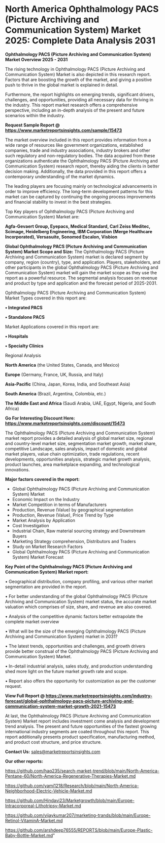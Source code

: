 # North America Ophthalmology PACS (Picture Archiving and Communication System) Market 2025: Complete Data Analysis 2031

<Strong> Ophthalmology PACS (Picture Archiving and Communication System) Market Overview 2025 - 2031</strong>

The rising technology in Ophthalmology PACS (Picture Archiving and Communication System) Market is also depicted in this research report. Factors that are boosting the growth of the market, and giving a positive push to thrive in the global market is explained in detail.

Furthermore, the report highlights on emerging trends, significant drivers, challenges, and opportunities, providing all necessary data for thriving in the industry. This report market research offers a comprehensive perspective, including an in-depth analysis of the present and future scenarios within the industry.

<strong>Request Sample Report @ <a href=https://www.marketreportsinsights.com/sample/15473>https://www.marketreportsinsights.com/sample/15473</a></strong>

The market overview included in this report provides information from a wide range of resources like government organizations, established companies, trade and industry associations, industry brokers and other such regulatory and non-regulatory bodies. The data acquired from these organizations authenticate the Ophthalmology PACS (Picture Archiving and Communication System) research report, thereby aiding the clients in better decision making. Additionally, the data provided in this report offers a contemporary understanding of the market dynamics.

The leading players are focusing mainly on technological advancements in order to improve efficiency. The long-term development patterns for this market can be captured by continuing the ongoing process improvements and financial stability to invest in the best strategies.

Top Key players of Ophthalmology PACS (Picture Archiving and Communication System) Market are:

<strong>Agfa-Gevaert Group, Eyepacs, Medical Standard, Carl Zeiss Meditec, Scimage, Heidelberg Engineering, IBM Corporation (Merge Healthcare Incorporated), Versasuite, Sonomed Escalon, Visbion</strong>

<strong><b>Global Ophthalmology PACS (Picture Archiving and Communication System) Market Scope and Size:</b></strong>
The Ophthalmology PACS (Picture Archiving and Communication System) market is declared segment by company, region (country), type, and application. Players, stakeholders, and other participants in the global Ophthalmology PACS (Picture Archiving and Communication System) market will gain the market scope as they use the report as a powerful resource. The segmental analysis focuses on revenue and product by type and application and the forecast period of 2025-2031.

Ophthalmology PACS (Picture Archiving and Communication System) Market Types covered in this report are:

<strong>• Integrated PACS

• Standalone PACS</strong>

Market Applications covered in this report are:

<strong>• Hospitals

• Specialty Clinics</strong> 

Regional Analysis

<strong>North America</strong> (the United States, Canada, and Mexico)

<strong>Europe</strong> (Germany, France, UK, Russia, and Italy)

<strong>Asia-Pacific</strong> (China, Japan, Korea, India, and Southeast Asia)

<strong>South America</strong> (Brazil, Argentina, Colombia, etc.)

<strong>The Middle East and Africa</strong> (Saudi Arabia, UAE, Egypt, Nigeria, and South Africa)

<strong>Go For Interesting Discount Here: <a href=https://www.marketreportsinsights.com/discount/15473>https://www.marketreportsinsights.com/discount/15473</a></strong>

The Ophthalmology PACS (Picture Archiving and Communication System) market report provides a detailed analysis of global market size, regional and country-level market size, segmentation market growth, market share, competitive Landscape, sales analysis, impact of domestic and global market players, value chain optimization, trade regulations, recent developments, opportunities analysis, strategic market growth analysis, product launches, area marketplace expanding, and technological innovations.

<strong><b>Major factors covered in the report:</b></strong>
<ul>
  <li>Global Ophthalmology PACS (Picture Archiving and Communication System) Market </li>
  <li>Economic Impact on the Industry</li>
  <li>Market Competition in terms of Manufacturers</li>
  <li>Production, Revenue (Value) by geographical segmentation</li>
  <li>Production, Revenue (Value), Price Trend by Type</li>
  <li>Market Analysis by Application</li>
  <li>Cost Investigation</li>
  <li>Industrial Chain, Raw material sourcing strategy and Downstream Buyers</li>
  <li>Marketing Strategy comprehension, Distributors and Traders</li>
  <li>Study on Market Research Factors</li>
  <li>Global Ophthalmology PACS (Picture Archiving and Communication System) Market Forecast</li>
</ul>

<strong><b>Key Point of the Ophthalmology PACS (Picture Archiving and Communication System) Market report:</b></strong>

• Geographical distribution, company profiling, and various other market segmentation are provided in the report.

• For better understanding of the global Ophthalmology PACS (Picture Archiving and Communication System) market status, the accurate market valuation which comprises of size, share, and revenue are also covered.

• Analysis of the competitive dynamic factors better extrapolate the complete market overview

• What will be the size of the emerging Ophthalmology PACS (Picture Archiving and Communication System) market in 2031?

• The latest trends, opportunities and challenges, and growth drivers provide better construal of the Ophthalmology PACS (Picture Archiving and Communication System) Market.

• In-detail industrial analysis, sales study, and production understanding shed more light on the future market growth rate and scope.

• Report also offers the opportunity for customization as per the customer request.

<strong><b>View Full Report @ <a href=https://www.marketreportsinsights.com/industry-forecast/global-ophthalmology-pacs-picture-archiving-and-communication-system-market-growth-2021-15473>https://www.marketreportsinsights.com/industry-forecast/global-ophthalmology-pacs-picture-archiving-and-communication-system-market-growth-2021-15473</a></b></strong>


At last, the Ophthalmology PACS (Picture Archiving and Communication System) Market report includes investment come analysis and development trend analysis. The present and future opportunities of the fastest growing international industry segments are coated throughout this report. This report additionally presents product specification, manufacturing method, and product cost structure, and price structure.

<strong>Contact Us:</strong>
sales@marketreportsinsights.com

<strong>Our other reports:</strong>

<a href=https://github.com/haq235/search-market-trend/blob/main/North-America-Pentane-60/North-America-Regenerative-Therapies-Market.md>https://github.com/haq235/search-market-trend/blob/main/North-America-Pentane-60/North-America-Regenerative-Therapies-Market.md</a>

<a href=https://github.com/yami1218/Research/blob/main/North-America-Neighborhood-Electric-Vehicle-Market.md>https://github.com/yami1218/Research/blob/main/North-America-Neighborhood-Electric-Vehicle-Market.md</a>

<a href=https://github.com/Hindavi23/Marketgrowth/blob/main/Europe-Intracorporeal-Lithotripsy-Market.md>https://github.com/Hindavi23/Marketgrowth/blob/main/Europe-Intracorporeal-Lithotripsy-Market.md</a>

<a href=https://github.com/vijaykumar207/marketing-trands/blob/main/Europe-Retinol-VitaminA-Market.md>https://github.com/vijaykumar207/marketing-trands/blob/main/Europe-Retinol-VitaminA-Market.md</a>

<a href=https://github.com/arshdeep76555/REPORTS/blob/main/Europe-Plastic-Baby-Bottle-Market.md>https://github.com/arshdeep76555/REPORTS/blob/main/Europe-Plastic-Baby-Bottle-Market.md</a>"
